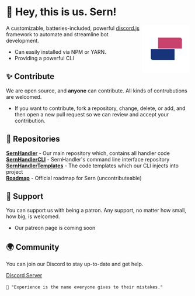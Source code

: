 # 👋 Hey, this is us. Sern!

<img src="https://raw.githubusercontent.com/sern-handler/.github/main/SernHandler%20(Rounded).png" alt="Banner" width="130" align="right">

A customizable, batteries-included, powerful [discord.js](https://discord.js.org) framework to automate and streamline bot development.

* Can easily installed via NPM or YARN.
* Providing a powerful CLI

## ✨ Contribute
We are open source, and **anyone** can contribute. All kinds of contrubutions are welcomed.

- If you want to contribute, fork a repository, change, delete, or add, and then open a new pull request so we can review and accept your contribution. 

## 📕 Repositories
**[SernHandler](https://github.com/sern-handler/handler)** - Our main repository which, contains all handler code <br>
**[SernHandlerCLI](https://github.com/sern-handler/cli)** - SernHandler's command line interface repository <br>
**[SernHandlerTemplates](https://github.com/sern-handler/templates)** - The code templates which our CLI injects into project <br>
**[Roadmap](https://github.com/sern-handler/roadmap)** - Official roadmap for Sern (uncontributeable) <br>

## 💖 Support
You can support us with being a patron. Any support, no matter how small, how big, is welcomed.

* Our patreon page is coming soon

## 🌍 Community
You can join our Discord to stay up-to-date and get help.

[Discord Server](https://discord.com/invite/mmyCTnYtbF)

`💭 "Experience is the name everyone gives to their mistakes."`
